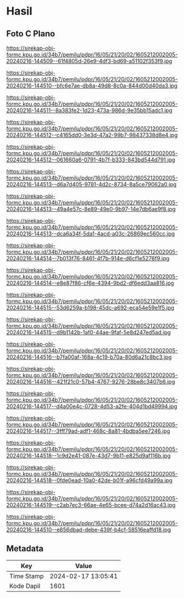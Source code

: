 # Hasil

## Foto C Plano

https://sirekap-obj-formc.kpu.go.id/34b7/pemilu/pdpr/16/05/21/20/02/1605212002005-20240216-144509--61f4805d-26e9-4df3-bd69-a51102f353f9.jpg

https://sirekap-obj-formc.kpu.go.id/34b7/pemilu/pdpr/16/05/21/20/02/1605212002005-20240216-144510--bfc6e7ae-db8a-49d8-8c0a-844d00d40da3.jpg

https://sirekap-obj-formc.kpu.go.id/34b7/pemilu/pdpr/16/05/21/20/02/1605212002005-20240216-144511--8a383fe2-1d23-473a-986d-9e35bb15adc1.jpg

https://sirekap-obj-formc.kpu.go.id/34b7/pemilu/pdpr/16/05/21/20/02/1605212002005-20240216-144512--c4165dd0-3e3d-47a2-99b7-98437338d8e4.jpg

https://sirekap-obj-formc.kpu.go.id/34b7/pemilu/pdpr/16/05/21/20/02/1605212002005-20240216-144512--061660a6-0791-4b7f-b333-843bd544d791.jpg

https://sirekap-obj-formc.kpu.go.id/34b7/pemilu/pdpr/16/05/21/20/02/1605212002005-20240216-144513--d6a7d405-9781-4d2c-8734-8a5ce79062a0.jpg

https://sirekap-obj-formc.kpu.go.id/34b7/pemilu/pdpr/16/05/21/20/02/1605212002005-20240216-144513--49a4e57c-8e89-49e0-9b97-14e7db6ae9f8.jpg

https://sirekap-obj-formc.kpu.go.id/34b7/pemilu/pdpr/16/05/21/20/02/1605212002005-20240216-144513--dca6a34f-5da1-4acd-a03c-26869ec560cc.jpg

https://sirekap-obj-formc.kpu.go.id/34b7/pemilu/pdpr/16/05/21/20/02/1605212002005-20240216-144514--7b013f76-8461-4f7b-914e-d6cf1e5276f9.jpg

https://sirekap-obj-formc.kpu.go.id/34b7/pemilu/pdpr/16/05/21/20/02/1605212002005-20240216-144514--e8e87f86-cf6e-4394-9bd2-df6edd3aa816.jpg

https://sirekap-obj-formc.kpu.go.id/34b7/pemilu/pdpr/16/05/21/20/02/1605212002005-20240216-144515--53d6259a-b198-45dc-a692-eca54e59e1f5.jpg

https://sirekap-obj-formc.kpu.go.id/34b7/pemilu/pdpr/16/05/21/20/02/1605212002005-20240216-144515--d9b1142b-1af0-44ae-9faf-5e8d247ed5ad.jpg

https://sirekap-obj-formc.kpu.go.id/34b7/pemilu/pdpr/16/05/21/20/02/1605212002005-20240216-144516--b7fa00af-168a-4c19-b70a-80d6a21c8bc3.jpg

https://sirekap-obj-formc.kpu.go.id/34b7/pemilu/pdpr/16/05/21/20/02/1605212002005-20240216-144516--421f21c0-57b4-4767-9276-28be8c3407b6.jpg

https://sirekap-obj-formc.kpu.go.id/34b7/pemilu/pdpr/16/05/21/20/02/1605212002005-20240216-144517--d4a00e4c-0728-4d53-a2fe-404d1bd49994.jpg

https://sirekap-obj-formc.kpu.go.id/34b7/pemilu/pdpr/16/05/21/20/02/1605212002005-20240216-144517--3fff79ad-adf1-468c-8a81-4bdba5ee7246.jpg

https://sirekap-obj-formc.kpu.go.id/34b7/pemilu/pdpr/16/05/21/20/02/1605212002005-20240216-144518--1c9d2e41-087e-43d7-9b11-e825d9af116b.jpg

https://sirekap-obj-formc.kpu.go.id/34b7/pemilu/pdpr/16/05/21/20/02/1605212002005-20240216-144518--0fde0ead-10a0-42de-b01f-a96cfd49a99a.jpg

https://sirekap-obj-formc.kpu.go.id/34b7/pemilu/pdpr/16/05/21/20/02/1605212002005-20240216-144519--c2ab7ec3-66ae-4e65-bcee-d74a2d16ac43.jpg

https://sirekap-obj-formc.kpu.go.id/34b7/pemilu/pdpr/16/05/21/20/02/1605212002005-20240216-144510--e856dbad-debe-439f-b4cf-58516eaffd18.jpg


## Metadata

| Key        | Value               |
| ---------- | ------------------- |
| Time Stamp | 2024-02-17 13:05:41 |
| Kode Dapil | 1601                |



